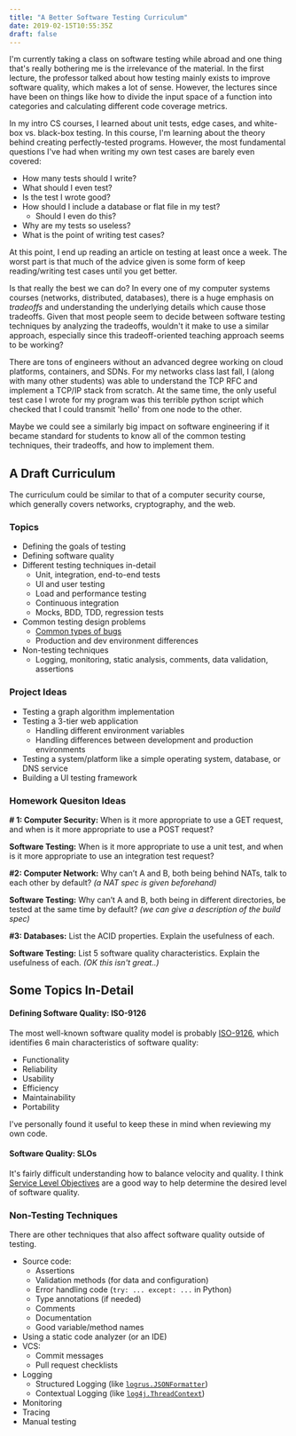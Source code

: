 ```yaml
---
title: "A Better Software Testing Curriculum"
date: 2019-02-15T10:55:35Z
draft: false
---
```


I'm currently taking a class on software testing while abroad and
one thing that's really bothering me is the irrelevance of the material.
In the first lecture, the professor talked about how testing mainly exists
to improve software quality, which makes a lot of sense. However, the lectures
since have been on things like how to divide the input space of a function into categories and calculating different code coverage metrics.

In my intro CS courses, I learned about unit tests, edge cases, and white-box vs. black-box testing.
In this course, I'm learning about the theory behind creating perfectly-tested programs.
However, the most fundamental questions I've had
when writing my own test cases are barely even covered:

- How many tests should I write?
- What should I even test?
- Is the test I wrote good?
- How should I include a database or flat file in my test?
    - Should I even do this?
- Why are my tests so useless?
- What is the point of writing test cases?

At this point, I end up reading an article on testing at least once a week.
The worst part is that much of the advice given is some form of
keep reading/writing test cases until you get better.

Is that really the best we can do? In every one of my computer systems courses
(networks, distributed, databases), there is a huge emphasis on _tradeoffs_ and
understanding the underlying details which cause those tradeoffs. Given that
most people seem to decide between software testing techniques by analyzing the tradeoffs,
wouldn't it make to use a similar approach, especially since this tradeoff-oriented teaching approach seems to be working?

There are tons of engineers without
an advanced degree working on cloud platforms, containers, and SDNs.
For my networks class last fall, I (along with many other students) was able to understand the TCP RFC and implement
a TCP/IP stack from scratch. At the same time, the only useful test case I wrote for
my program was this terrible python script which checked that I could transmit
'hello' from one node to the other.

Maybe we could see a similarly big impact on software engineering if it became standard for students
to know all of the common testing techniques, their tradeoffs, and how to implement them.

## A Draft Curriculum

The curriculum could be similar to that of a computer
security course, which generally covers networks, cryptography, and
 the web.

### Topics
- Defining the goals of testing
- Defining software quality
- Different testing techniques in-detail
    - Unit, integration, end-to-end tests
    - UI and user testing
    - Load and performance testing
    - Continuous integration
    - Mocks, BDD, TDD, regression tests
- Common testing design problems
    - [Common types of bugs]( (http://landing.google.com/sre/workbook/chapters/postmortem-analysis/))
    - Production and dev environment differences
- Non-testing techniques
    - Logging, monitoring, static analysis, comments, data validation, assertions

### Project Ideas
- Testing a graph algorithm implementation
- Testing a 3-tier web application
    - Handling different environment variables
    - Handling differences between development and production environments
- Testing a system/platform like a simple operating system, database, or DNS service
- Building a UI testing framework

### Homework Quesiton Ideas

__# 1: Computer Security:__ When is it more appropriate to use a GET request, and when is it more appropriate to use a POST
request?

__Software Testing:__  When is it more appropriate to use a unit test, and when is it more appropriate to use an integration test
request?

__#2: Computer Network:__ Why can’t A and B, both being behind NATs, talk to each other by default? _(a NAT spec is given beforehand)_

__Software Testing:__ Why can’t A and B, both being in different directories, be tested at the same time by default? _(we can give a description of the build spec)_

__#3: Databases:__ List the ACID properties. Explain the usefulness of each.

__Software Testing:__ List 5 software quality characteristics. Explain the usefulness of each. _(OK this isn't great..)_

## Some Topics In-Detail

#### Defining Software Quality: ISO-9126
The most well-known software quality model is probably [ISO-9126](http://www.sqa.net/iso9126.html),
which identifies 6 main characteristics of software quality:

- Functionality
- Reliability
- Usability
- Efficiency
- Maintainability
- Portability

I've personally found it useful to keep these in mind when reviewing my own code.

#### Software Quality: SLOs
It's fairly difficult understanding how to balance velocity and quality.
I think [Service Level Objectives](https://landing.google.com/sre/sre-book/chapters/service-level-objectives/) are
a good way to help determine the desired level of software quality.

### Non-Testing Techniques

There are other techniques that also affect software quality outside of testing.

- Source code:
    - Assertions
    - Validation methods (for data and configuration)
    - Error handling code (`try: ... except: ...` in Python)
    - Type annotations (if needed)
    - Comments
    - Documentation
    - Good variable/method names
- Using a static code analyzer (or an IDE)
- VCS:
    - Commit messages
    - Pull request checklists
- Logging
    - Structured Logging (like [`logrus.JSONFormatter`](https://godoc.org/github.com/sirupsen/logrus#JSONFormatter))
    - Contextual Logging (like [`log4j.ThreadContext`](https://logging.apache.org/log4j/2.x/manual/thread-context.html))
- Monitoring
- Tracing
- Manual testing